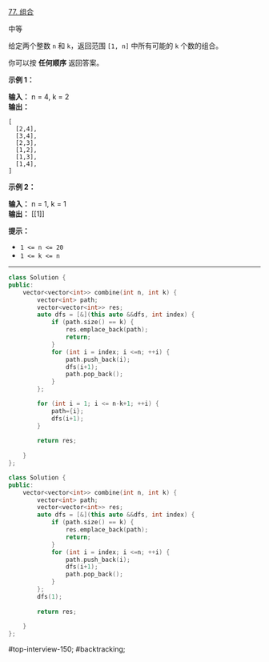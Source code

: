 [77. 组合](https://leetcode.cn/problems/combinations/)

中等

给定两个整数 `n` 和 `k`，返回范围 `[1, n]` 中所有可能的 `k` 个数的组合。

你可以按 **任何顺序** 返回答案。

**示例 1：**

**输入：** n = 4, k = 2  
**输出：**  
```
[
  [2,4],
  [3,4],
  [2,3],
  [1,2],
  [1,3],
  [1,4],
]
```

**示例 2：**

**输入：** n = 1, k = 1  
**输出：** [[1]]

**提示：**

- `1 <= n <= 20`
- `1 <= k <= n`
---- ----
```cpp
class Solution {
public:
    vector<vector<int>> combine(int n, int k) {
        vector<int> path;
        vector<vector<int>> res;
        auto dfs = [&](this auto &&dfs, int index) {
            if (path.size() == k) {
                res.emplace_back(path);
                return;
            }
            for (int i = index; i <=n; ++i) {
                path.push_back(i);
                dfs(i+1);
                path.pop_back();
            }
        };

        for (int i = 1; i <= n-k+1; ++i) {
            path={i};
            dfs(i+1);
        }
        
        return res;
        
    }
};
```

```cpp
class Solution {
public:
    vector<vector<int>> combine(int n, int k) {
        vector<int> path;
        vector<vector<int>> res;
        auto dfs = [&](this auto &&dfs, int index) {
            if (path.size() == k) {
                res.emplace_back(path);
                return;
            }
            for (int i = index; i <=n; ++i) {
                path.push_back(i);
                dfs(i+1);
                path.pop_back();
            }
        };
        dfs(1);
        
        return res;
        
    }
};
```

#top-interview-150; #backtracking;  